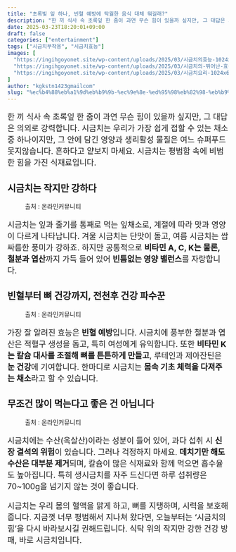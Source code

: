 ```yaml
---
title: "초록빛 잎 하나, 빈혈 예방에 탁월한 음식 대체 뭐길래?"
description: "한 끼 식사 속 초록잎 한 줌이 과연 무슨 힘이 있을까 싶지만, 그 대답은 의외로 강력합니다. 시금치는 우리가 가장 쉽게 접할 수 있는 채소 중 하나이지만, 그 안에 담긴 영양과 생리활성 물질은 여느 슈퍼푸드 못지않습니다. 흔하다고 얕보지 마세요. 시금치는 평범함 속에"
date: 2025-03-23T18:20:01+09:00
draft: false
categories: ["entertainment"]
tags: ["시금치부작용", "시금치효능"]
images: [
  "https://ingihgoyonet.site/wp-content/uploads/2025/03/시금치의효능-1024x683.jpg"
  "https://ingihgoyonet.site/wp-content/uploads/2025/03/시금치의-뛰어난-효능-1024x683.jpg"
  "https://ingihgoyonet.site/wp-content/uploads/2025/03/시금치요리-1024x683.jpg"
]
author: "kgkstn1423gmailcom"
slug: "%ec%b4%88%eb%a1%9d%eb%b9%9b-%ec%9e%8e-%ed%95%98%eb%82%98-%eb%b9%88%ed%98%88-%ec%98%88%eb%b0%a9%ec%97%90-%ed%83%81%ec%9b%94%ed%95%9c-%ec%9d%8c%ec%8b%9d-%eb%8c%80%ec%b2%b4-%eb%ad%90%ea%b8%b8%eb%9e%98"
---
```


<p style="font-size:18px">한 끼 식사 속 초록잎 한 줌이 과연 무슨 힘이 있을까 싶지만, 그 대답은 의외로 강력합니다. 시금치는 우리가 가장 쉽게 접할 수 있는 채소 중 하나이지만, 그 안에 담긴 영양과 생리활성 물질은 여느 슈퍼푸드 못지않습니다. 흔하다고 얕보지 마세요. 시금치는 평범함 속에 비범한 힘을 가진 식재료입니다.</p> <h2 >시금치는 작지만 강하다</h2> <figure ><img src="https://ingihgoyonet.site/wp-content/uploads/2025/03/시금치의효능-1024x683.jpg" alt="" style="aspect-ratio:16/9;object-fit:cover"/><figcaption >출처 : 온라인커뮤니티</figcaption></figure> <p style="font-size:18px">시금치는 잎과 줄기를 통째로 먹는 잎채소로, 계절에 따라 맛과 영양이 다르게 나타납니다. 겨울 시금치는 단맛이 돌고, 여름 시금치는 쌉싸름한 풍미가 강하죠. 하지만 공통적으로 <strong>비타민 A, C, K는 물론, 철분과 엽산</strong>까지 가득 들어 있어 <strong>빈틈없는 영양 밸런스</strong>를 자랑합니다.</p> <h2 >빈혈부터 뼈 건강까지, 전천후 건강 파수꾼</h2> <figure ><img src="https://ingihgoyonet.site/wp-content/uploads/2025/03/시금치의-뛰어난-효능-1024x683.jpg" alt="" style="aspect-ratio:16/9;object-fit:cover"/><figcaption >출처 : 온라인커뮤니티</figcaption></figure> <p style="font-size:18px">가장 잘 알려진 효능은 <strong>빈혈 예방</strong>입니다. 시금치에 풍부한 철분과 엽산은 적혈구 생성을 돕고, 특히 여성에게 유익합니다. 또한 <strong>비타민 K는 칼슘 대사를 조절해 뼈를 튼튼하게 만들고</strong>, 루테인과 제아잔틴은 <strong>눈 건강</strong>에 기여합니다. 한마디로 시금치는 <strong>몸속 기초 체력을 다져주는 채소</strong>라고 할 수 있습니다.</p> <h2 >무조건 많이 먹는다고 좋은 건 아닙니다</h2> <figure ><img src="https://ingihgoyonet.site/wp-content/uploads/2025/03/시금치요리-1024x683.jpg" alt="" style="aspect-ratio:16/9;object-fit:cover"/><figcaption >출처 : 온라인커뮤니티</figcaption></figure> <p style="font-size:18px">시금치에는 수산(옥살산)이라는 성분이 들어 있어, 과다 섭취 시 <strong>신장 결석의 위험</strong>이 있습니다. 그러나 걱정하지 마세요. <strong>데치기만 해도 수산은 대부분 제거</strong>되며, 칼슘이 많은 식재료와 함께 먹으면 흡수율도 높아집니다. 특히 생시금치를 자주 드신다면 하루 섭취량은 70~100g을 넘기지 않는 것이 좋습니다.</p> <p style="font-size:18px">시금치는 우리 몸의 혈액을 맑게 하고, 뼈를 지탱하며, 시력을 보호해줍니다. 지금껏 너무 평범해서 지나쳐 왔다면, 오늘부터는 ‘시금치의 힘’을 다시 바라보시길 권해드립니다. 식탁 위의 작지만 강한 건강 방패, 바로 시금치입니다.</p>